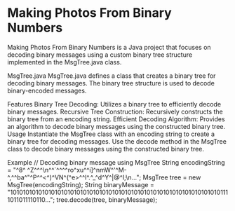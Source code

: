 # Making Photos From Binary Numbers
Making Photos From Binary Numbers is a Java project that focuses on decoding binary messages using a custom binary tree structure implemented in the MsgTree.java class.

MsgTree.java
MsgTree.java defines a class that creates a binary tree for decoding binary messages. The binary tree structure is used to decode binary-encoded messages.

Features
Binary Tree Decoding: Utilizes a binary tree to efficiently decode binary messages.
Recursive Tree Construction: Recursively constructs the binary tree from an encoding string.
Efficient Decoding Algorithm: Provides an algorithm to decode binary messages using the constructed binary tree.
Usage
Instantiate the MsgTree class with an encoding string to create a binary tree for decoding messages.
Use the decode method in the MsgTree class to decode binary messages using the constructed binary tree.

Example
// Decoding binary message using MsgTree
String encodingString = "^8^ ^Z^^^\n^^`^^^^ro^xu^^i]^nmW^'^M-^,^^ba^\"^P^^<^)^VN^(^e>^^l^.^_^d^Y^|@^I;\n...";
MsgTree tree = new MsgTree(encodingString);
String binaryMessage = "1010101010101010101010101010101010101010101010101010101010101010101111011011110110...";
tree.decode(tree, binaryMessage);
